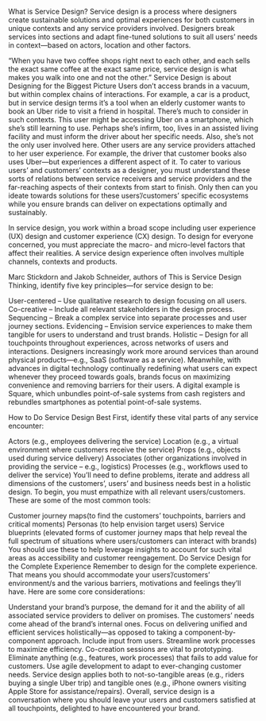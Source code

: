What is Service Design?
Service design is a process where designers create sustainable solutions and optimal experiences for both customers in unique contexts and any service providers involved. Designers break services into sections and adapt fine-tuned solutions to suit all users’ needs in context—based on actors, location and other factors.

“When you have two coffee shops right next to each other, and each sells the exact same coffee at the exact same price, service design is what makes you walk into one and not the other.”
Service Design is about Designing for the Biggest Picture
Users don’t access brands in a vacuum, but within complex chains of interactions. For example, a car is a product, but in service design terms it’s a tool when an elderly customer wants to book an Uber ride to visit a friend in hospital. There’s much to consider in such contexts. This user might be accessing Uber on a smartphone, which she’s still learning to use. Perhaps she’s infirm, too, lives in an assisted living facility and must inform the driver about her specific needs. Also, she’s not the only user involved here. Other users are any service providers attached to her user experience. For example, the driver that customer books also uses Uber—but experiences a different aspect of it. To cater to various users’ and customers’ contexts as a designer, you must understand these sorts of relations between service receivers and service providers and the far-reaching aspects of their contexts from start to finish. Only then can you ideate towards solutions for these users’/customers’ specific ecosystems while you ensure brands can deliver on expectations optimally and sustainably.

In service design, you work within a broad scope including user experience (UX) design and customer experience (CX) design. To design for everyone concerned, you must appreciate the macro- and micro-level factors that affect their realities.
A service design experience often involves multiple channels, contexts and products.

Marc Stickdorn and Jakob Schneider, authors of This is Service Design Thinking, identify five key principles—for service design to be:

User-centered – Use qualitative research to design focusing on all users.
Co-creative – Include all relevant stakeholders in the design process.
Sequencing – Break a complex service into separate processes and user journey sections.
Evidencing – Envision service experiences to make them tangible for users to understand and trust brands.
Holistic – Design for all touchpoints throughout experiences, across networks of users and interactions.
Designers increasingly work more around services than around physical products—e.g., SaaS (software as a service). Meanwhile, with advances in digital technology continually redefining what users can expect whenever they proceed towards goals, brands focus on maximizing convenience and removing barriers for their users. A digital example is Square, which unbundles point-of-sale systems from cash registers and rebundles smartphones as potential point-of-sale systems.

How to Do Service Design Best
First, identify these vital parts of any service encounter:

Actors (e.g., employees delivering the service)
Location (e.g., a virtual environment where customers receive the service)
Props (e.g., objects used during service delivery)
Associates (other organizations involved in providing the service – e.g., logistics)
Processes (e.g., workflows used to deliver the service)
You’ll need to define problems, iterate and address all dimensions of the customers’, users’ and business needs best in a holistic design. To begin, you must empathize with all relevant users/customers. These are some of the most common tools:

Customer journey maps(to find the customers’ touchpoints, barriers and critical moments)
Personas (to help envision target users)
Service blueprints (elevated forms of customer journey maps that help reveal the full spectrum of situations where users/customers can interact with brands)
You should use these to help leverage insights to account for such vital areas as accessibility and customer reengagement.
Do Service Design for the Complete Experience
Remember to design for the complete experience. That means you should accommodate your users’/customers’ environment/s and the various barriers, motivations and feelings they’ll have. Here are some core considerations:

Understand your brand’s purpose, the demand for it and the ability of all associated service providers to deliver on promises.
The customers’ needs come ahead of the brand’s internal ones.
Focus on delivering unified and efficient services holistically—as opposed to taking a component-by-component approach.
Include input from users.
Streamline work processes to maximize efficiency.
Co-creation sessions are vital to prototyping.
Eliminate anything (e.g., features, work processes) that fails to add value for customers.
Use agile development to adapt to ever-changing customer needs.
Service design applies both to not-so-tangible areas (e.g., riders buying a single Uber trip) and tangible ones (e.g., iPhone owners visiting Apple Store for assistance/repairs). Overall, service design is a conversation where you should leave your users and customers satisfied at all touchpoints, delighted to have encountered your brand.
